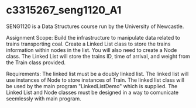 
# c3315267_seng1120_A1

SENG1120 is a Data Structures course run by the University of Newcastle. 

Assignment Scope:   Build the infrastructure to manipulate data related to trains transporting coal. 
                    Create a Linked List class to store the trains information within nodes in the list.
                    You will also need to create a Node class. The Linked List will store the trains ID, 
                    time of arrival, and weight from the Train class provided. 

Requirements:       The linked list must be a doubly linked list.
                    The linked list will use instances of Node to store instances of Train. 
                    The linked list class will be used by the main program "LinkedListDemo" which is supplied.
                    The Linked List and Node classes must be designed in a way to comunicate seemlessly with main program.

